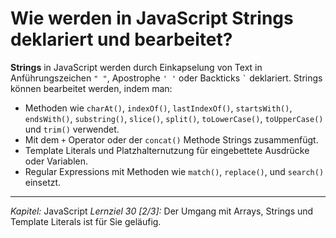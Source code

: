 # Wie werden in JavaScript Strings deklariert und bearbeitet?

**Strings** in JavaScript werden durch Einkapselung von Text in Anführungszeichen `" "`, Apostrophe `' '` oder Backticks `` ` `` deklariert. Strings können bearbeitet werden, indem man:
  - Methoden wie `charAt()`, `indexOf()`, `lastIndexOf()`, `startsWith()`, `endsWith()`, `substring()`, `slice()`, `split()`, `toLowerCase()`, `toUpperCase()` und `trim()` verwendet.
  - Mit dem `+` Operator oder der `concat()` Methode Strings zusammenfügt.
  - Template Literals und Platzhalternutzung für eingebettete Ausdrücke oder Variablen.
  - Regular Expressions mit Methoden wie `match()`, `replace()`, und `search()` einsetzt.

---

_Kapitel:_ JavaScript
_Lernziel 30 \[2/3\]:_ Der Umgang mit Arrays, Strings und Template Literals ist für Sie geläufig.
